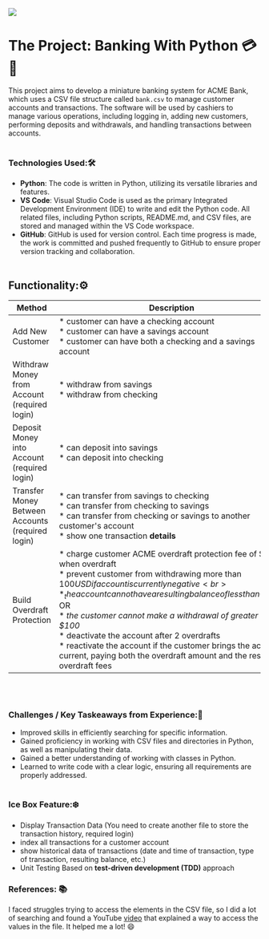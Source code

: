 ![](https://media2.giphy.com/media/v1.Y2lkPTc5MGI3NjExc2c1OHRuZmxtbjFzZjF6NTVlZWc5OTRsNHF5YXh3YmUxOXpwdXpldSZlcD12MV9pbnRlcm5hbF9naWZfYnlfaWQmY3Q9Zw/BfFFYPSVYr9UR6EtEL/giphy.gif)

# The Project: Banking With Python 💳🏦

This project aims to develop a miniature banking system for ACME Bank, which uses a CSV file structure called `bank.csv` to manage customer accounts and transactions. The software will be used by cashiers to manage various operations, including logging in, adding new customers, performing deposits and withdrawals, and handling transactions between accounts.
<br><br>


### Technologies Used:🛠️

- **Python**: The code is written in Python, utilizing its versatile libraries and features.
- **VS Code**: Visual Studio Code is used as the primary Integrated Development Environment (IDE) to write and edit the Python code. All related files, including Python scripts, README.md, and CSV files, are stored and managed within the VS Code workspace.
- **GitHub**: GitHub is used for version control. Each time progress is made, the work is committed and pushed frequently to GitHub to ensure proper version tracking and collaboration.
<br><br>


## Functionality:⚙️

| Method | Description | 
|------------|-----------|
| Add New Customer |* customer can have a checking account<br>* customer can have a savings account<br>* customer can have both a checking and a savings account |
| Withdraw Money from Account (required login)|* withdraw from savings <br>* withdraw from checking     |
| Deposit Money into Account (required login)|* can deposit into savings <br>* can deposit into checking|
| Transfer Money Between Accounts (required login)| * can transfer from savings to checking <br> * can transfer from checking to savings <br> * can transfer from checking or savings to another customer's account <br>* show one transaction **details** |
| Build Overdraft Protection    |   * charge customer ACME overdraft protection fee of $35 when overdraft <br> * prevent customer from withdrawing more than $100 USD if account is currently negative <br> * _the account cannot have a resulting balance of less than -$100_ <br> OR <br> * _the customer cannot make a withdrawal of greater than $100_ <br> * deactivate the account after 2 overdrafts <br> * reactivate the account if the customer brings the account current, paying both the overdraft amount and the resulting overdraft fees    |
<br><br>

### Challenges / Key Taskeaways from Experience:🚀

- Improved skills in efficiently searching for specific information.
- Gained proficiency in working with CSV files and directories in Python, as well as manipulating their data.
- Gained a better understanding of working with classes in Python.
- Learned to write code with a clear logic, ensuring all requirements are properly addressed.
 <br><br>

### Ice Box Feature:❄️

- Display Transaction Data (You need to create another file to store the transaction history, required login)
- index all transactions for a customer account
- show historical data of transactions (date and time of transaction, type of transaction, resulting balance, etc.)
- Unit Testing Based on **test-driven development (TDD)** approach

### References: 📚
I faced struggles trying to access the elements in the CSV file, so I did a lot of searching and found a YouTube [video](https://youtu.be/ZuxVxVj30ms?si=ZZyN2TMGCq2tazJ5) that explained a way to access the values in the file. It helped me a lot! 😄



